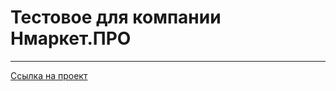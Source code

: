# Тестовое для компании Нмаркет.ПРО

---
[Ссылка на проект](https://alex-andreev-webme.github.io/mesto/ "Нмаркет.ПРО")